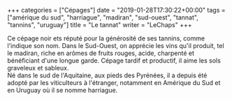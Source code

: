 +++
categories = ["Cépages"]
date = "2019-01-28T17:30:22+00:00"
tags = ["amérique du sud", "harriague", "madiran", "sud-ouest", "tannat", "tannins", "uruguay"] 
title = "Le tannat"
writer = "LeChaps"
+++

Ce cépage noir ets réputé pour la générosité de ses tannins, comme l'indique son nom. Dans le Sud-Ouest, on apprécie les vins qu'il produit, tel le madiran, riche en arômes de fruits rouges, acide, charpenté et bénéficiant d'une longue garde. Cépage tardif et productif, il aime les sols graveleux et sableux.  
Né dans le sud de l'Aquitaine, aux pieds des Pyrénées, il a depuis été adopté par les viticulteurs à l'étranger, notamment en Amérique du Sud et en Uruguay où il se nomme harriague.